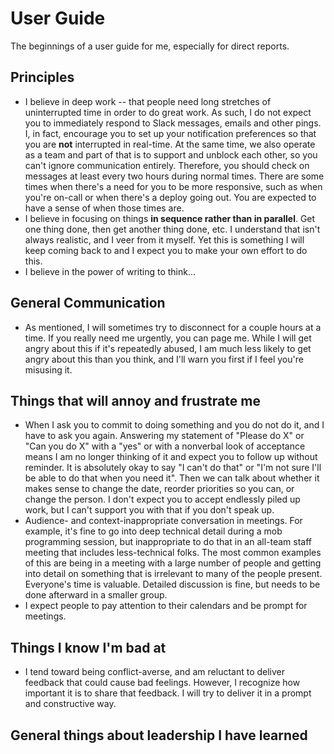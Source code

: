# User Guide

The beginnings of a user guide for me, especially for direct reports.

## Principles
* I believe in deep work -- that people need long stretches of uninterrupted time in order to do great work. As such, I do not expect you to immediately respond to Slack messages, emails and other pings. I, in fact, encourage you to set up your notification preferences so that you are **not** interrupted in real-time. At the same time, we also operate as a team and part of that is to support and unblock each other, so you can't ignore communication entirely. Therefore, you should check on messages at least every two hours during normal times. There are some times when there's a need for you to be more responsive, such as when you're on-call or when there's a deploy going out. You are expected to have a sense of when those times are.
* I believe in focusing on things **in sequence rather than in parallel**. Get one thing done, then get another thing done, etc. I understand that isn't always realistic, and I veer from it myself. Yet this is something I will keep coming back to and I expect you to make your own effort to do this.
* I believe in the power of writing to think...

## General Communication
* As mentioned, I will sometimes try to disconnect for a couple hours at a time. If you really need me urgently, you can page me. While I will get angry about this if it's repeatedly abused, I am  much less likely to get angry about this than you think, and I'll warn you first if I feel you're misusing it. 

## Things that will annoy and frustrate me
* When I ask you to commit to doing something and you do not do it, and I have to ask you again. Answering my statement of "Please do X" or "Can you do X" with a "yes" or with a nonverbal look of acceptance means I am no longer thinking of it and expect you to follow up without reminder. It is absolutely okay to say "I can't do that" or "I'm not sure I'll be able to do that when you need it". Then we can talk about whether it makes sense to change the date, reorder priorities so you can, or change the person. I don't expect you to accept endlessly piled up work, but I can't support you with that if you don't speak up.
* Audience- and context-inappropriate conversation in meetings. For example, it's fine to go into deep technical detail during a mob programming session, but inappropriate to do that in an all-team staff meeting that includes less-technical folks. The most common examples of this are being in a meeting with a large number of people and getting into detail on something that is irrelevant to many of the people present. Everyone's time is valuable. Detailed discussion is fine, but needs to be done afterward in a smaller group.
* I expect people to pay attention to their calendars and be prompt for meetings.

## Things I know I'm bad at
* I tend toward being conflict-averse, and am reluctant to deliver feedback that could cause bad feelings. However, I recognize how important it is to share that feedback. I will try to deliver it in a prompt and constructive way.

## General things about leadership I have learned
